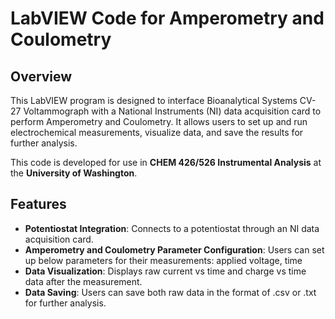 # LabVIEW Code for Amperometry and Coulometry

## Overview
This LabVIEW program is designed to interface Bioanalytical Systems CV-27 Voltammograph with a National Instruments (NI) data acquisition card to perform Amperometry and Coulometry. It allows users to set up and run electrochemical measurements, visualize data, and save the results for further analysis.

This code is developed for use in **CHEM 426/526 Instrumental Analysis** at the **University of Washington**. 

## Features
- **Potentiostat Integration**: Connects to a potentiostat through an NI data acquisition card.
- **Amperometry and Coulometry Parameter Configuration**: Users can set up below parameters for their measurements: applied voltage, time 
- **Data Visualization**: Displays raw current vs time and charge vs time data after the measurement.
 - **Data Saving**: Users can save both raw data in the format of .csv or .txt for further analysis.
